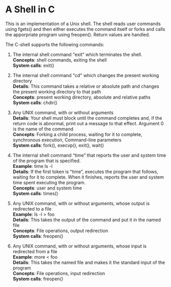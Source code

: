 # A Shell in C

This is an implementation of a Unix shell. The shell reads user commands using fgets() and then either executes the command itself or forks and calls the apporpriate program using freopen(). Return values are handled. 

The C-shell supports the following commands:

1. The internal shell command "exit" which terminates the shell.  
   **Concepts**: shell commands, exiting the shell  
   **System calls**: exit()  
 
2. The internal shell command "cd" which changes the present working directory  
   **Details**: This command takes a relative or absolute path and changes the present working directory to that path  
   **Concepts**: present working directory, absolute and relative paths  
   **System calls**: chdir()  
 
3. Any UNIX command, with or without arguments  
   **Details**: Your shell must block until the command completes and, if the return code is abnormal, print out a message to that effect. Argument 0 is the name of the command  
   **Concepts**: Forking a child process, waiting for it to complete, synchronous execution, Command-line parameters  
   **System calls**: fork(), execvp(), exit(), wait()  
 
4. The internal shell command “time” that reports the user and system time of the program that is specified.  
   **Example**:  time ls -l  
   **Details**: If the first token is “time”, executes the program that follows, waiting for it to complete. When it finishes, reports the user and system time spent executing the program.  
   **Concepts**: user and system time  
   **System calls**: times()  
 
5. Any UNIX command, with or without arguments, whose output is redirected to a file  
   **Example**: ls -l > foo  
   **Details**: This takes the output of the command and put it in the named file  
   **Concepts**: File operations, output redirection  
   **System calls**: freopen()  
 
6. Any UNIX command, with or without arguments, whose input is redirected from a file  
   **Example**:  more < foo  
   **Details**: This takes the named file and makes it the standard input of the program  
   **Concepts**: File operations, input redirection  
   **System calls**: freopen()  
 

